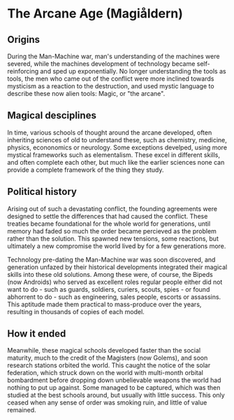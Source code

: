 # The Arcane Age (Magiåldern)

## Origins

During the Man-Machine war, man's understanding of the machines were severed, while the machines development of technology became self-reinforcing and sped up exponentially. No longer understanding the tools as tools, the men who came out of the conflict were more inclined towards mysticism as a reaction to the destruction, and used mystic language to describe these now alien tools: Magic, or "the arcane".

## Magical desciplines

In time, various schools of thought around the arcane developed, often inheriting sciences of old to understand these, such as chemistry, medicine, physics, econonomics or neurology. Some exceptions develped, using more mystical frameworks such as elementalism. These excel in different skills, and often complete each other, but much like the earlier sciences none can provide a complete framework of the thing they study.

## Political history

Arising out of such a devastating conflict, the founding agreements were designed to settle the differences that had caused the conflict. These treaties became foundational for the whole world for generations, until memory had faded so much the order became percieved as the problem rather than the solution. This spawned new tensions, some reactions, but ultimately a new compromise the world lived by for a few generations more.

Technology pre-dating the Man-Machine war was soon discovered, and generation unfazed by their historical developments integrated their magical skills into these old solutions. Among these were, of course, the Bipeds (now Androids) who served as excellent roles regular people either did not want to do - such as guards, soldiers, curiers, scouts, spies - or found abhorrent to do - such as engineering, sales people, escorts or assassins. This aptitude made them practical to mass-produce over the years, resulting in thousands of copies of each model.

## How it ended

Meanwhile, these magical schools developed faster than the social maturity, much to the credit of the Magisters (now Golems), and soon research stations orbited the world. This caught the notice of the solar federation, which struck down on the world with multi-month orbital bombardment before dropping down unbelievable weapons the world had nothing to put up against. Some managed to be captured, which was then studied at the best schools around, but usually with little success. This only ceased when any sense of order was smoking ruin, and little of value remained.
